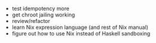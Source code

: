 * test idempotency more
* get chroot jailing working
* review/refactor
* learn Nix expression language (and rest of Nix manual)
* figure out how to use Nix instead of Haskell sandboxing
